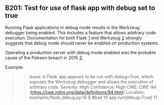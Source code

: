 ## B201: Test for use of flask app with debug set to true

Running Flask applications in debug mode results in the Werkzeug
debugger being enabled. This includes a feature that allows arbitrary
code execution. Documentation for both Flask
<a href="#id4" id="id1" class="footnote-reference brackets">1</a> and
Werkzeug
<a href="#id5" id="id2" class="footnote-reference brackets">2</a>
strongly suggests that debug mode should never be enabled on production
systems.

Operating a production server with debug mode enabled was the probable
cause of the Patreon breach in 2015
<a href="#id6" id="id3" class="footnote-reference brackets">3</a>.

Example:

>> Issue: A Flask app appears to be run with debug=True, which exposes
the Werkzeug debugger and allows the execution of arbitrary code.
Severity: High   Confidence: High
CWE: CWE-94 (https://cwe.mitre.org/data/definitions/94.html)
Location: examples/flask_debug.py:10
9 #bad
10    app.run(debug=True)
11